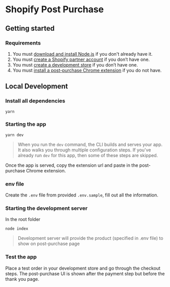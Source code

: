 # Shopify Post Purchase

## Getting started

### Requirements

1. You must [download and install Node.js](https://nodejs.org/en/download/) if you don't already have it.
2. You must [create a Shopify partner account](https://partners.shopify.com/signup) if you don’t have one.
3. You must [create a development store](https://help.shopify.com/en/partners/dashboard/development-stores#create-a-development-store) if you don’t have one.
4. You must [install a post-purchase Chrome extension](https://chrome.google.com/webstore/detail/shopify-post-purchase-dev/nenmcifhoegealiiblnpihbnjenleong) if you do not have.

## Local Development

### Install all dependencies
```shell
yarn
```

### Starting the app
```shell
yarn dev
```
> When you run the `dev` command, the CLI builds and serves your app. It also walks you through multiple configuration steps. If you've already run `dev` for this app, then some of these steps are skipped.

Once the app is served, copy the extension url and paste in the post-purchase Chrome extension.

### env file
Create the `.env` file from provided `.env.sample`, fill out all the information.

### Starting the development server
In the root folder
```shell
node index
```
> Development server will provide the product (specified in .env file) to show on post-purchase page

### Test the app
Place a test order in your development store and go through the checkout steps. The post-purchase UI is shown after the payment step but before the thank you page.